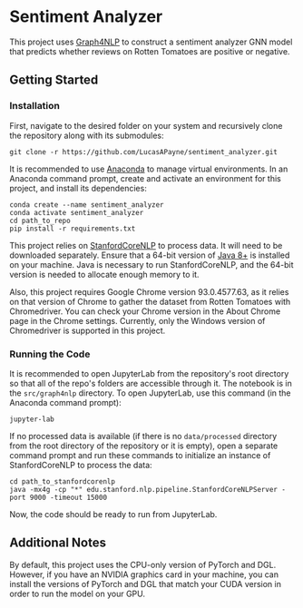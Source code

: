 # Sentiment Analyzer
This project uses [Graph4NLP](https://github.com/graph4ai/graph4nlp) to construct a sentiment analyzer GNN model that predicts whether reviews on Rotten Tomatoes are positive or negative.

## Getting Started
### Installation
First, navigate to the desired folder on your system and recursively clone the repository along with its submodules:

    git clone -r https://github.com/LucasAPayne/sentiment_analyzer.git

It is recommended to use [Anaconda](https://www.anaconda.com/products/individual) to manage virtual environments. In an Anaconda command prompt, create and activate an environment for this project, and install its dependencies:

    conda create --name sentiment_analyzer
    conda activate sentiment_analyzer
    cd path_to_repo
    pip install -r requirements.txt

This project relies on [StanfordCoreNLP](https://stanfordnlp.github.io/CoreNLP/#download) to process data. It will need to be downloaded separately. Ensure that a 64-bit version of [Java 8+](https://www.java.com/en/download/manual.jsp) is installed on your machine. Java is necessary to run StanfordCoreNLP, and the 64-bit version is needed to allocate enough memory to it.

Also, this project requires Google Chrome version 93.0.4577.63, as it relies on that version of Chrome to gather the dataset from Rotten Tomatoes with Chromedriver. You can check your Chrome version in the About Chrome page in the Chrome settings. Currently, only the Windows version of Chromedriver is supported in this project.

### Running the Code
It is recommended to open JupyterLab from the repository's root directory so that all of the repo's folders are accessible through it. The notebook is in the `src/graph4nlp` directory. To open JupyterLab, use this command (in the Anaconda command prompt):

    jupyter-lab

If no processed data is available (if there is no `data/processed` directory from the root directory of the repository or it is empty), open a separate command prompt and run these commands to initialize an instance of StanfordCoreNLP to process the data:

    cd path_to_stanfordcorenlp
    java -mx4g -cp "*" edu.stanford.nlp.pipeline.StanfordCoreNLPServer -port 9000 -timeout 15000

Now, the code should be ready to run from JupyterLab.

## Additional Notes
By default, this project uses the CPU-only version of PyTorch and DGL. However, if you have an NVIDIA graphics card in your machine, you can install the versions of PyTorch and DGL that match your CUDA version in order to run the model on your GPU.
